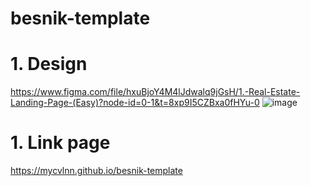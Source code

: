 # besnik-template


# 1. Design

https://www.figma.com/file/hxuBjoY4M4lJdwalq9jGsH/1.-Real-Estate-Landing-Page-(Easy)?node-id=0-1&t=8xp9I5CZBxa0fHYu-0
![image](https://user-images.githubusercontent.com/80095670/224053231-7301a81c-79f7-46ed-92b6-9f3e938462bf.png)

# 1. Link page

https://mycvlnn.github.io/besnik-template
